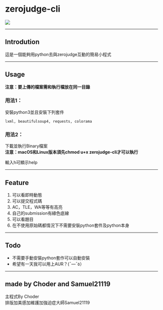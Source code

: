 # zerojudge-cli
![](icon.ico)
___

## Introdution
這是一個能夠用python去與zerojudge互動的簡易小程式 

____

## Usage

**注意：要上傳的檔案需和執行檔放在同一目錄**

### 用法1：
  安裝python3並且安裝下列套件  
  
    lxml, beautifulsoup4, requests, colorama

### 用法2：
  下載並執行Binary檔案  
  **注意：macOS和Linux版本須先chmod u+x zerojudge-cli才可以執行**
  
輸入h可顯示help
___

## Feature
1. 可以看即時動態
2. 可以提交程式碼
3. AC，TLE，WA等等有高亮
4. 自己的submission有綠色底線
5. 可以看題目
6. 在不使用原始碼都情況下不需要安裝python套件及python本身

____

## Todo 
- 不需要手動安裝python套作可以自動安裝
- 希望有一天我可以用上AUR？(¯―¯٥）

---

## made by Choder and Samuel21119
主程式By Choder  
排版加美感加維護加強迫症大師Samuel21119
